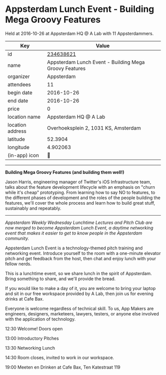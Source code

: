 # Appsterdam Lunch Event - Building Mega Groovy Features
Held at 2016-10-26 at Appsterdam HQ @ A Lab with 11 Appsterdammers.
        
|Key|Value
|---|---|
|id|[234638621](https://www.meetup.com/appsterdam/events/234638621/)|
|name|Appsterdam Lunch Event - Building Mega Groovy Features|
|organizer|Appsterdam|
|attendees|11|
|begin date|2016-10-26|
|end date|2016-10-26|
|price|0|
|location name|Appsterdam HQ @ A Lab|
|location address|Overhoeksplein 2, 1031 KS, Amsterdam|
|latitude|52.3904|
|longitude|4.902063|
|(in-app) icon|🍴|

---

**Building Mega Groovy Features (and building them well!)**

Jason Harris, engineering manager of Twitter's iOS Infrastructure team, talks about the feature development lifecycle with an emphasis on "churn while it's cheap" prototyping. From learning how to say NO to features, to the different phases of development and the roles of the people building the features, we'll cover the whole process and learn how to build great stuff, sustainably and repeatably.

-------------------

*Appsterdam Weekly Wednesday Lunchtime Lectures and Pitch Club are now merged to become Appsterdam Lunch Event, a daytime networking event that makes it easier to get to know people in the Appsterdam community.*

Appsterdam Lunch Event is a technology-themed pitch training and networking event. Introduce yourself to the room with a one-minute elevator pitch and get feedback from the host, then chat and enjoy lunch with your fellow nerds.

This is a lunchtime event, so we share lunch in the spirit of Appsterdam. Bring something to share, and we'll provide the bread.

If you would like to make a day of it, you are welcome to bring your laptop and sit in our free workspace provided by A Lab, then join us for evening drinks at Cafe Bax.

Everyone is welcome regardless of technical skill. To us, App Makers are engineers, designers, marketeers, lawyers, testers, or anyone else involved with the application of technology.

12:30 Welcome! Doors open

13:00 Introductory Pitches

13:30 Networking Lunch

14:30 Room closes, invited to work in our workspace.

19:00 Meeten en Drinken at Cafe Bax, Ten Katestraat 119


